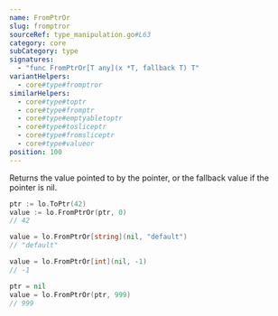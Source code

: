```yaml
---
name: FromPtrOr
slug: fromptror
sourceRef: type_manipulation.go#L63
category: core
subCategory: type
signatures:
  - "func FromPtrOr[T any](x *T, fallback T) T"
variantHelpers:
  - core#type#fromptror
similarHelpers:
  - core#type#toptr
  - core#type#fromptr
  - core#type#emptyabletoptr
  - core#type#tosliceptr
  - core#type#fromsliceptr
  - core#type#valueor
position: 100
---
```


Returns the value pointed to by the pointer, or the fallback value if the pointer is nil.

```go
ptr := lo.ToPtr(42)
value := lo.FromPtrOr(ptr, 0)
// 42

value = lo.FromPtrOr[string](nil, "default")
// "default"

value = lo.FromPtrOr[int](nil, -1)
// -1

ptr = nil
value = lo.FromPtrOr(ptr, 999)
// 999
```